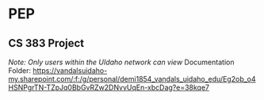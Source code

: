 # PEP
## CS 383 Project

*Note: Only users within the UIdaho network can view*
Documentation Folder: https://vandalsuidaho-my.sharepoint.com/:f:/g/personal/demi1854_vandals_uidaho_edu/Eg2ob_o4HSNPgrTN-TZpJq0BbGvRZw2DNvvUqEn-xbcDag?e=38kqe7
